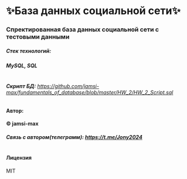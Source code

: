 # ✨База данных социальной сети✨
### **Спректированная база данных социальной сети с тестовыми данными**
##### Стек технологий: 
##### MySQL, SQL
#
###### **Скрипт БД:** https://github.com/jamsi-max/fundamentals_of_database/blob/master/HW_2/HW_2_Script.sql

#### Автор: 
**© jamsi-max**
##### Связь с автором(телеграмм): https://t.me/Jony2024
#

#### Лицензия

MIT
